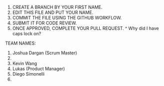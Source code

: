 1. CREATE A BRANCH BY YOUR FIRST NAME.
2. EDIT THIS FILE AND PUT YOUR NAME.
3. COMMIT THE FILE USING THE GITHUB WORKFLOW.
4. SUBMIT IT FOR CODE REVIEW.
5. ONCE APPROVED, COMPLETE YOUR PULL REQUEST.
^ Why did I have caps lock on?

TEAM NAMES:
1. Joshua Dargan (Scrum Master)
2.
3. Kevin Wang
4. Lukas (Product Manager)
5. Diego Simonelli
6.
